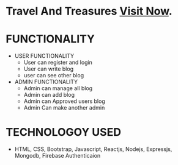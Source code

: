 # Travel And Treasures [Visit Now](https://traveling-treasures.web.app/).

# FUNCTIONALITY
  - USER FUNCTIONALITY
    - User can register and login
    - User can write blog
    - user can see other blog
   - ADMIN FUNCTIONALITY
     - Admin can manage all blog
     - Admin can add blog
     - Admin can Approved users blog
     - Admin Can make another admin
# TECHNOLOGOY USED
  - HTML, CSS, Bootstrap, Javascript, Reactjs, Nodejs, Expressjs, Mongodb, Firebase Authenticaion
   
